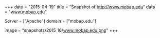 
+++
date = "2015-04-19"
title = "Snapshot of http://www.mobap.edu"
data = "www.mobap.edu"

Server = ["Apache"]
domain = ["mobap.edu"]

  image = "snapshots/2015_16/www.mobap.edu.png"
+++
#
